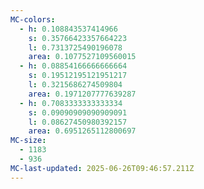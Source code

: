 ```yaml
---
MC-colors:
  - h: 0.108843537414966
    s: 0.35766423357664223
    l: 0.7313725490196078
    area: 0.1077527109560015
  - h: 0.08854166666666664
    s: 0.19512195121951217
    l: 0.3215686274509804
    area: 0.1971207777639287
  - h: 0.7083333333333334
    s: 0.09090909090909091
    l: 0.08627450980392157
    area: 0.6951265112800697
MC-size:
  - 1183
  - 936
MC-last-updated: 2025-06-26T09:46:57.211Z
---
```

